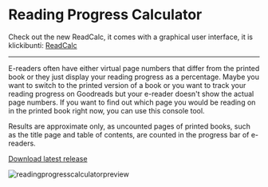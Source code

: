 # Reading Progress Calculator

Check out the new ReadCalc, it comes with a graphical user interface, it is klickibunti: [ReadCalc](https://github.com/Alsweider/ReadCalc)

---

E-readers often have either virtual page numbers that differ from the printed book or they just display your reading progress as a percentage. 
Maybe you want to switch to the printed version of a book or you want to track your reading progress on Goodreads but your e-reader doesn't show the actual page numbers.
If you want to find out which page you would be reading on in the printed book right now, you can use this console tool. 

Results are approximate only, as uncounted pages of printed books, such as the title page and table of contents, are counted in the progress bar of e-readers.

<a href="https://github.com/Alsweider/ReadingProgressCalculator/releases/latest">Download latest release</a>

![readingprogresscalculatorpreview](https://user-images.githubusercontent.com/30653982/167417322-fb18f363-c15c-4ca7-b299-e8c23fbcc97f.jpg)
